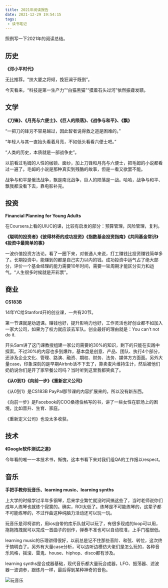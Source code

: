 ```yaml
---
title: 2021年阅读报告
date: 2021-12-29 19:54:15
tags:
 - 读书笔记
---
```


照例写一下2021年的阅读总结。

## 历史

**《邓小平时代》**

无比推荐。“扶大厦之将倾，挽狂澜于既倒”。

今天看来，“科技是第一生产力”“白猫黑猫”“摸着石头过河”依然振聋发聩。

## 文学

**《刀锋》、《月亮与六便士》、《巨人的陨落》、《战争与和平》、《飘》**

“一把刀的锋刃不容易越过，因此智者说得救之道是困难的。”

“年轻人与其一直抬头看着月亮，不如低头看看六便士吧。”

“人类的历史，本质就是一部战争史”。

以前看过毛姆的人性的枷锁、面纱，加上刀锋和月亮与六便士，把毛姆的小说都看过一遍了。毛姆的小说是那种真实到残酷的故事，但是一看又欲罢不能。

战争与和平是俄法战争，飘是南北战争，巨人的陨落是一战。哈哈，战争与和平、飘我都没看下去，靠电影补完。

## 投资

**Financial Planning for Young Adults**

在Coursera上看的UIUC的课，比较有启发的部分：预算管理，风险管理，复利。

**《聪明的投资者》《彼得林奇的成功投资》《指数基金投资指南》《共同基金常识》《投资中最简单的事》**

一波价值投资方法论。看了一圈下来，对普通人来说，打工赚钱比投资赚钱简单多了。长期投资中，能赚到的都是自己实力以内的钱。成功投资中运气占了绝大部分，评价一个基金经理的能力需要10年时间，需要一轮周期才能区分实力和运气。“人生很多时候就是开彩票”。

## 商业

**CS183B**

14年YC给Stanford开的创业课，一共有20节。

第一节课就是劝退课。赚钱也好，提升影响力也好，工作灵活也好创业都不如加入一家大公司，如果为了权力就应该去军队。创业最好的理由就是：You can’t not do it.

开头Sam讲了这门课教授组建一家公司需要的30%的知识，剩下的只能在实践中探索。不过30%的内容也多到爆炸，基本盘是创意、产品、团队、执行4个部分，还涉及企业文化、管理、路演、融资、期权、财务、法务、媒体方方面面。另外大量case，印象深刻的是早期Airbnb活不下去了，靠卖麦片维持生计，然后被他们奶奶说你们是开了家早餐公司吗？当时听到这里我都笑疯了。

**《从0到1》《向前一步》《重新定义公司》**

《从0到1》是CS183B PayPal那节课的内容扩展来的，所以没有新东西。

《向前一步》是Facebook的COO桑德伯格写的书，讲了一些女性在职场上的困境，比如晋升、生育、家庭。

《重新定义公司》也没太多收获。

## 技术

**《Google软件测试之道》**

今年看的唯一一本技术书，惭愧，这本书看下来对我们组QA的工作报以respect。

## 音乐

**手把手教你玩音乐、learning music、learning synths**

上大学的时候学过半年多钢琴，后来学业繁忙就没时间搞这些了，当时老师说你们成年人练琴也就练个寂寞的。确实，ROI太低了。练琴是不可能练琴的，这辈子都不可能练琴的，不过作曲这种纯脑力活动还可以玩一玩。

玩音乐是邓柯讲的，用ios自带的库乐队就可以玩了，有很多现成的loop可以用，拖拖拽拽就可以完成一首曲子的创作，弹奏不准也可以自动校准，上手门槛很低。

learning music的乐理讲得很好，以前总是记不住那些音阶、和弦、转位，这次终于搞明白了。另外有大量case分析，可以边听边模仿大佬们是怎么玩的，各种音乐风格，摇滚、雷鬼、house、hiphop、disco都有涉及。

learning synths是合成器基础，现代音乐都大量玩合成器，LFO、振荡器、滤波器一波调参，跟炼丹一样，最后得到某种神奇的音色。

![玩音乐](/img/2021/music.png)
